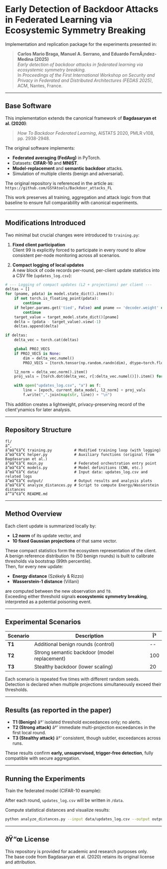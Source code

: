 # Early Detection of Backdoor Attacks in Federated Learning via Ecosystemic Symmetry Breaking

Implementation and replication package for the experiments presented in:

> **Carlos Mario Braga, Manuel A. Serrano, and Eduardo FernÃ¡ndez-Medina (2025)**  
> *Early detection of backdoor attacks in federated learning via ecosystemic symmetry breaking.*  
> In *Proceedings of the First International Workshop on Security and Privacy in Federated and Distributed Architectures (FEDAS 2025)*, ACM, Nantes, France.  

---

## Base Software

This implementation extends the canonical framework of **Bagdasaryan et al. (2020)**:  
> *How To Backdoor Federated Learning*, AISTATS 2020, PMLR v108, pp. 2938-2948.  

The original software implements:
- **Federated averaging (FedAvg)** in PyTorch.  
- Datasets: **CIFAR-10** and **MNIST**.  
- **Model-replacement** and **semantic backdoor** attacks.  
- Simulation of multiple clients (benign and adversarial).  

The original repository is referenced in the article as:  
`https://github.com/GSYAtools/Backdoor_attacks_FL`

This work preserves all training, aggregation and attack logic from that baseline to ensure full comparability with canonical experiments.

---

## Modifications Introduced

Two minimal but crucial changes were introduced to `training.py`:

1. **Fixed client participation**  
   Client 99 is explicitly forced to participate in every round to allow consistent per-node monitoring across all scenarios.

2. **Compact logging of local updates**  
   A new block of code records per-round, per-client update statistics into a CSV file (`updates_log.csv`):

```python
# --- Logging of compact updates (L2 + projections) per client ---
deltas = []
for (pname, pdata) in model.state_dict().items():
    if not torch.is_floating_point(pdata):
        continue
    if helper.params.get('tied', False) and pname == 'decoder.weight' or '__' in pname:
        continue
    target_value = target_model.state_dict()[pname]
    delta = (pdata - target_value).view(-1)
    deltas.append(delta)

if deltas:
    delta_vec = torch.cat(deltas)

    global PROJ_VECS
    if PROJ_VECS is None:
        dim = delta_vec.numel()
        PROJ_VECS = [torch.tensor(np.random.randn(dim), dtype=torch.float32) for _ in range(NUM_PROJ)]

    l2_norm = delta_vec.norm().item()
    proj_vals = [torch.dot(delta_vec, r[:delta_vec.numel()]).item() for r in PROJ_VECS]

    with open("updates_log.csv", "a") as f:
        line = [epoch, current_data_model, l2_norm] + proj_vals
        f.write(",".join(map(str, line)) + "\n")
```

This addition creates a lightweight, privacy-preserving record of the client'ynamics for later analysis.

---

## Repository Structure

```
fl/
â”‚
â”œâ”€â”€ training.py          # Modified training loop (with logging)
â”œâ”€â”€ helper.py            # Auxiliary functions (original from Bagdasaryan et al.)
â”œâ”€â”€ main.py              # Federated orchestration entry point
â”œâ”€â”€ models.py            # Model definitions (CNN, etc.)
â”œâ”€â”€ data/                # Input data: updates_log.csv and related logs
â”œâ”€â”€ output/              # Output results and analysis plots
â”œâ”€â”€ analyze_distances.py # Script to compute Energy/Wasserstein distances
â””â”€â”€ README.md
```

---

## Method Overview

Each client update is summarized locally by:
- **L2 norm** of its update vector, and  
- **10 fixed Gaussian projections** of that same vector.  

These compact statistics form the ecosystem representation of the client.  
A benign reference distribution `T0` (50 benign rounds) is built to calibrate thresholds via bootstrap (99th percentile).  
Then, for every new update:

- **Energy distance** (Székely & Rizzo)  
- **Wasserstein-1 distance** (Villani)

are computed between the new observation and `T0`.  
Exceeding either threshold signals **ecosystemic symmetry breaking**, interpreted as a potential poisoning event.

---

## Experimental Scenarios

| Scenario | Description | Î³ |
|-----------|--------------|--|
| **T1** | Additional benign rounds (control) | -- |
| **T2** | Strong semantic backdoor (model replacement) | 100 |
| **T3** | Stealthy backdoor (lower scaling) | 20 |

Each scenario is repeated five times with different random seeds.  
Detection is declared when multiple projections simultaneously exceed their thresholds.

---

## Results (as reported in the paper)

- **T1 (Benign)** â†’ isolated threshold exceedances only; no alerts.  
- **T2 (Strong attack)** â†’ immediate multi-projection exceedances in the first local round.  
- **T3 (Stealthy attack)** â†’ consistent, though subtler, exceedances across runs.  

These results confirm **early, unsupervised, trigger-free detection**, fully compatible with secure aggregation.

---

## Running the Experiments

Train the federated model (CIFAR-10 example):

After each round, `updates_log.csv` will be written in `/data`.

Compute statistical distances and visualize results:

```bash
python analyze_distances.py --input data/updates_log.csv --output output/
```

---

## ðŸ“œ License

This repository is provided for academic and research purposes only.  
The base code from Bagdasaryan et al. (2020) retains its original license and attribution.
